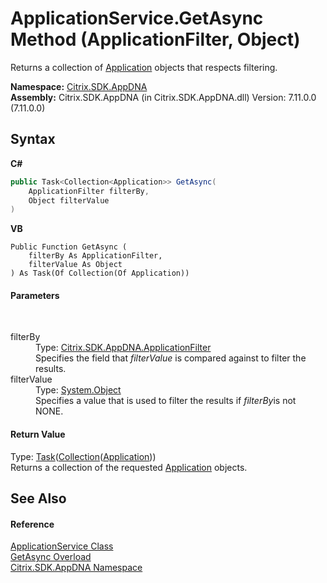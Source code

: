 # ApplicationService.GetAsync Method (ApplicationFilter, Object)
 

Returns a collection of <a href="1779bfff-4b29-0f26-8a09-10acdd530bbc">Application</a> objects that respects filtering.

**Namespace:**&nbsp;[Citrix.SDK.AppDNA](index.md)<br />**Assembly:**&nbsp;Citrix.SDK.AppDNA (in Citrix.SDK.AppDNA.dll) Version: 7.11.0.0 (7.11.0.0)

## Syntax

**C#**
```csharp
public Task<Collection<Application>> GetAsync(
	ApplicationFilter filterBy,
	Object filterValue
)
```

**VB**
```vbnet
Public Function GetAsync ( 
	filterBy As ApplicationFilter,
	filterValue As Object
) As Task(Of Collection(Of Application))
```


#### Parameters
&nbsp;<dl><dt>filterBy</dt><dd>Type: <a href="7f9b76ec-d284-b76f-45c3-b6b637751c3d">Citrix.SDK.AppDNA.ApplicationFilter</a><br />Specifies the field that *filterValue* is compared against to filter the results.</dd><dt>filterValue</dt><dd>Type: <a href="http://msdn2.microsoft.com/en-us/library/e5kfa45b" target="_blank">System.Object</a><br />Specifies a value that is used to filter the results if *filterBy*is not NONE.</dd></dl>

#### Return Value
Type: <a href="http://msdn2.microsoft.com/en-us/library/dd321424" target="_blank">Task</a>(<a href="http://msdn2.microsoft.com/en-us/library/ms132397" target="_blank">Collection</a>(<a href="1779bfff-4b29-0f26-8a09-10acdd530bbc">Application</a>))<br />Returns a collection of the requested <a href="1779bfff-4b29-0f26-8a09-10acdd530bbc">Application</a> objects.

## See Also


#### Reference
<a href="4190f2b6-31d1-9744-132e-b12e165db1a3">ApplicationService Class</a><br /><a href="40e9bd94-a303-6a88-0614-8300460cf47d">GetAsync Overload</a><br /><a href="fe2d265b-410b-8b11-1eb4-a790e0b062bf">Citrix.SDK.AppDNA Namespace</a><br />
